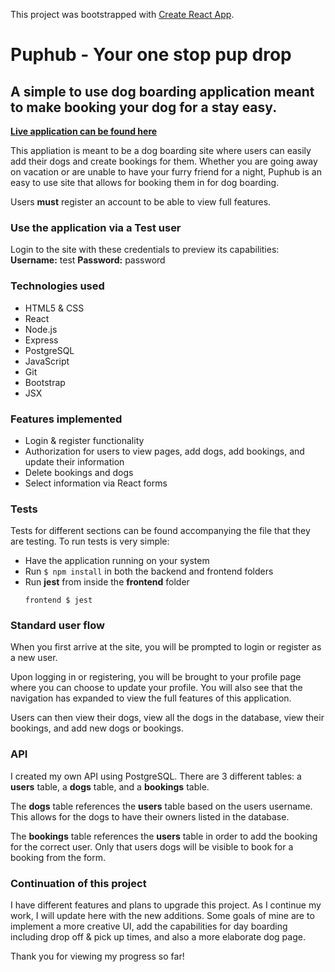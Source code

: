 This project was bootstrapped with [Create React App](https://github.com/facebook/create-react-app).

# Puphub - Your one stop pup drop

## A simple to use dog boarding application meant to make booking your dog for a stay easy.

**[Live application can be found here](https://abounding-sea-mm.surge.sh/)**

This appliation is meant to be a dog boarding site where users can easily add their dogs and create bookings for them. Whether you are going away on vacation or are unable to have your furry friend for a night, Puphub is an easy to use site that allows for booking them in for dog boarding.

Users **must** register an account to be able to view full features.

### Use the application via a Test user

Login to the site with these credentials to preview its capabilities:
**Username:** test
**Password:** password

### Technologies used 

- HTML5 & CSS
- React 
- Node.js 
- Express
- PostgreSQL
- JavaScript
- Git
- Bootstrap
- JSX

### Features implemented

- Login & register functionality
- Authorization for users to view pages, add dogs, add bookings, and update their information
- Delete bookings and dogs
- Select information via React forms
  
### Tests

Tests for different sections can be found accompanying the file that they are testing. To run tests is very simple:

- Have the application running on your system
- Run ```$ npm install``` in both the backend and frontend folders
- Run **jest** from inside the **frontend** folder
  ```
  frontend $ jest
  ```

### Standard user flow

When you first arrive at the site, you will be prompted to login or register as a new user.

Upon logging in or registering, you will be brought to your profile page where you can choose to update your profile. You will also see that the navigation has expanded to view the full features of this application.

Users can then view their dogs, view all the dogs in the database, view their bookings, and add new dogs or bookings. 

### API

I created my own API using PostgreSQL. There are 3 different tables: a **users** table, a **dogs** table, and a **bookings** table. 

The **dogs** table references the **users** table based on the users username. This allows for the dogs to have their owners listed in the database.

The **bookings** table references the **users** table in order to add the booking for the correct user. Only that users dogs will be visible to book for a booking from the form.

### Continuation of this project

I have different features and plans to upgrade this project. As I continue my work, I will update here with the new additions. Some goals of mine are to implement a more creative UI, add the capabilities for day boarding including drop off & pick up times, and also a more elaborate dog page. 

Thank you for viewing my progress so far!




